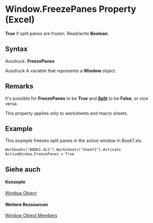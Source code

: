 
# Window.FreezePanes Property (Excel)

 **True** if split panes are frozen. Read/write **Boolean**.


## Syntax

 _Ausdruck_. **FreezePanes**

 _Ausdruck_ A variable that represents a **Window** object.


## Remarks

It's possible for  **FreezePanes** to be **True** and **[Split](7fcc304f-8a42-f997-2c32-5a9793683bd5.md)** to be **False**, or vice versa.

This property applies only to worksheets and macro sheets.


## Example

This example freezes split panes in the active window in Book1.xls.


```
Workbooks("BOOK1.XLS").Worksheets("Sheet1").Activate 
ActiveWindow.FreezePanes = True
```


## Siehe auch


#### Konzepte


[Window Object](8591b1ad-76f8-14e2-9120-406b65093f5a.md)
#### Weitere Ressourcen


[Window Object Members](http://msdn.microsoft.com/library/f11db427-24a4-041c-2fd5-03ce73ae6c16%28Office.15%29.aspx)